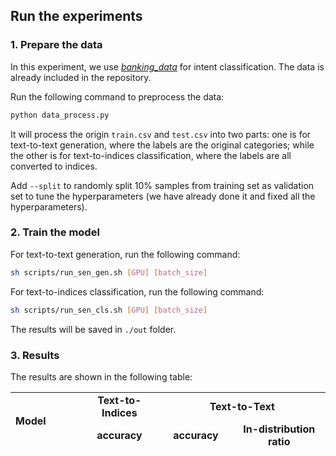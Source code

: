 ## Run the experiments

### 1. Prepare the data

In this experiment, we use [*banking_data*](https://github.com/PolyAI-LDN/task-specific-datasets/tree/master/banking_data) for intent classification. The data is already included in the repository.

Run the following command to preprocess the data:

```bash
python data_process.py
```

It will process the origin `train.csv` and `test.csv` into two parts: one is for text-to-text generation, where the labels are the original categories; while the other is for text-to-indices classification, where the labels are all converted to indices.   

Add `--split` to randomly split 10% samples from training set as validation set to tune the hyperparameters (we have already done it and fixed all the hyperparameters).

### 2. Train the model

For text-to-text generation, run the following command:

```bash
sh scripts/run_sen_gen.sh [GPU] [batch_size]
```

For text-to-indices classification, run the following command:

```bash
sh scripts/run_sen_cls.sh [GPU] [batch_size]
```

The results will be saved in `./out` folder.

### 3. Results

The results are shown in the following table:

<table style="height: 90px;" width="599">
<tbody>
<tr style="height: 18px;">
<td style="height: 36px; width: 128.219px;" rowspan="2"><strong>Model</strong></td>
<td style="text-align: center; height: 18px; width: 144.25px;"><strong>Text-to-Indices</strong></td>
<td style="text-align: center; height: 18px; width: 304.531px;" colspan="2"><strong>Text-to-Text</strong></td>
</tr>
<tr style="height: 18px;">
<td style="text-align: center; height: 18px; width: 144.25px;"><strong>accuracy</strong></td>
<td style="text-align: center; height: 18px; width: 128.219px;"><strong>accuracy</strong></td>
<td style="text-align: center; height: 18px; width: 170.312px;"><strong>In-distribution ratio</strong></td>
</tr>
<tr style="height: 18px;">
<td style="height: 18px; width: 128.219px;">T5-base (220M)</td>
<td style="text-align: center; height: 18px; width: 144.25px;">93.9935</td>
<td style="text-align: center; height: 18px; width: 128.219px;">93.7013</td>
<td style="text-align: center; height: 18px; width: 170.312px;">99.9675</td>
</tr>
<tr style="height: 18px;">
<td style="height: 18px; width: 128.219px;">T5-large (770M)</td>
<td style="text-align: center; height: 18px; width: 144.25px;">93.2143</td>
<td style="text-align: center; height: 18px; width: 128.219px;">93.7662</td>
<td style="text-align: center; height: 18px; width: 170.312px;">99.9351</td>
</tr>
<tr style="height: 18px;">
<td style="height: 18px; width: 128.219px;">T5-3B</td>
<td style="text-align: center; height: 18px; width: 144.25px;">94.4156</td>
<td style="text-align: center; height: 18px; width: 128.219px;">93.7987</td>
<td style="text-align: center; height: 18px; width: 170.312px;">99.9351</td>
</tr>
</tbody>
</table>


<!-- **TODO**:
- check the reason of the wired result of text-to-indices T5-3B. -->